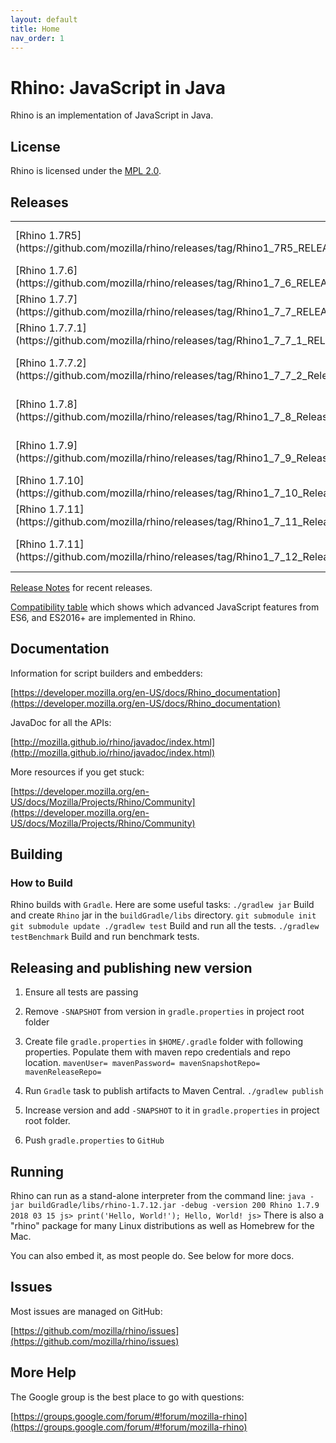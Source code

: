 ```yaml
---
layout: default
title: Home
nav_order: 1
---
```


# Rhino: JavaScript in Java

Rhino is an implementation of JavaScript in Java.

## License

Rhino is licensed under the [MPL 2.0](./LICENSE.txt).

## Releases

<table>

<tbody>

<tr>

<td>[Rhino 1.7R5](https://github.com/mozilla/rhino/releases/tag/Rhino1_7R5_RELEASE)</td>

<td>January 29, 2015</td>

</tr>

<tr>

<td>[Rhino 1.7.6](https://github.com/mozilla/rhino/releases/tag/Rhino1_7_6_RELEASE)</td>

<td>April 15, 2015</td>

</tr>

<tr>

<td>[Rhino 1.7.7](https://github.com/mozilla/rhino/releases/tag/Rhino1_7_7_RELEASE)</td>

<td>June 17, 2015</td>

</tr>

<tr>

<td>[Rhino 1.7.7.1](https://github.com/mozilla/rhino/releases/tag/Rhino1_7_7_1_RELEASE)</td>

<td>February 2, 2016</td>

</tr>

<tr>

<td>[Rhino 1.7.7.2](https://github.com/mozilla/rhino/releases/tag/Rhino1_7_7_2_Release)</td>

<td>August 24, 2017</td>

</tr>

<tr>

<td>[Rhino 1.7.8](https://github.com/mozilla/rhino/releases/tag/Rhino1_7_8_Release)</td>

<td>January 22, 2018</td>

</tr>

<tr>

<td>[Rhino 1.7.9](https://github.com/mozilla/rhino/releases/tag/Rhino1_7_9_Release)</td>

<td>March 15, 2018</td>

</tr>

<tr>

<td>[Rhino 1.7.10](https://github.com/mozilla/rhino/releases/tag/Rhino1_7_10_Release)</td>

<td>April 9, 2018</td>

</tr>

<tr>

<td>[Rhino 1.7.11](https://github.com/mozilla/rhino/releases/tag/Rhino1_7_11_Release)</td>

<td>May 30, 2019</td>

</tr>

<tr>

<td>[Rhino 1.7.11](https://github.com/mozilla/rhino/releases/tag/Rhino1_7_12_Release)</td>

<td>January 13, 2020</td>

</tr>

</tbody>

</table>

[Release Notes](./RELEASE-NOTES.md) for recent releases.

[Compatibility table](http://mozilla.github.io/rhino/compat/engines.html) which shows which advanced JavaScript features from ES6, and ES2016+ are implemented in Rhino.

## Documentation

Information for script builders and embedders:

[https://developer.mozilla.org/en-US/docs/Rhino_documentation](https://developer.mozilla.org/en-US/docs/Rhino_documentation)

JavaDoc for all the APIs:

[http://mozilla.github.io/rhino/javadoc/index.html](http://mozilla.github.io/rhino/javadoc/index.html)

More resources if you get stuck:

[https://developer.mozilla.org/en-US/docs/Mozilla/Projects/Rhino/Community](https://developer.mozilla.org/en-US/docs/Mozilla/Projects/Rhino/Community)

## Building

### How to Build

Rhino builds with `Gradle`. Here are some useful tasks: `./gradlew jar` Build and create `Rhino` jar in the `buildGradle/libs` directory. `git submodule init git submodule update ./gradlew test` Build and run all the tests. `./gradlew testBenchmark` Build and run benchmark tests.

## Releasing and publishing new version

1.  Ensure all tests are passing
2.  Remove `-SNAPSHOT` from version in `gradle.properties` in project root folder
3.  Create file `gradle.properties` in `$HOME/.gradle` folder with following properties. Populate them with maven repo credentials and repo location. `mavenUser= mavenPassword= mavenSnapshotRepo= mavenReleaseRepo=`

4.  Run `Gradle` task to publish artifacts to Maven Central. `./gradlew publish`

5.  Increase version and add `-SNAPSHOT` to it in `gradle.properties` in project root folder.
6.  Push `gradle.properties` to `GitHub`

## Running

Rhino can run as a stand-alone interpreter from the command line: `java -jar buildGradle/libs/rhino-1.7.12.jar -debug -version 200 Rhino 1.7.9 2018 03 15 js> print('Hello, World!'); Hello, World! js>` There is also a "rhino" package for many Linux distributions as well as Homebrew for the Mac.

You can also embed it, as most people do. See below for more docs.

## Issues

Most issues are managed on GitHub:

[https://github.com/mozilla/rhino/issues](https://github.com/mozilla/rhino/issues)

## More Help

The Google group is the best place to go with questions:

[https://groups.google.com/forum/#!forum/mozilla-rhino](https://groups.google.com/forum/#!forum/mozilla-rhino)